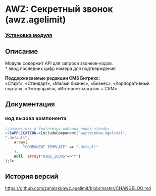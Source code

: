# AWZ: Секретный звонок (awz.agelimit)

### [Установка модуля](https://github.com/zahalski/awz.agelimit/tree/main/docs/install.md)

<!-- desc-start -->

## Описание
Модуль содержит API для запроса звонков-кодов.<br>
\* ввод последних цифр номера для подтверждения

**Поддерживаемые редакции CMS Битрикс:**<br>
«Старт», «Стандарт», «Малый бизнес», «Бизнес», «Корпоративный портал», «Энтерпрайз», «Интернет-магазин + CRM»

<!-- desc-end -->

## Документация
<!-- dev-start -->
### код вызова компонента

```php
//разместить в footerюзрз шаблона перед </body>
<?$APPLICATION->IncludeComponent("awz:window.agelimit",
".default",
    Array(
        "COMPONENT_TEMPLATE" => ".default"
    ),
    null, array("HIDE_ICONS"=>"Y")
);?>
```

<!-- dev-end -->


<!-- cl-start -->
## История версий

https://github.com/zahalski/awz.agelimit/blob/master/CHANGELOG.md

<!-- cl-end -->
